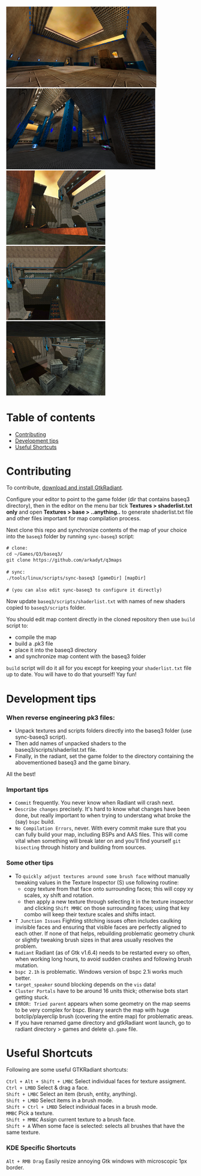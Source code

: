 <img src="https://github.com/arkadyt/q3maps/blob/master/q3strong2018/media/Screenshot_20181110_190222.png" width="400" /> <img src="https://github.com/arkadyt/q3maps/blob/master/q3strong2018/media/Screenshot_20181110_190449.png" width="397" />
<img src="https://github.com/arkadyt/q3maps/blob/master/rd3ctfq3/media/RD3CTFQ3_11.jpg" width="264" /> <img src="https://github.com/arkadyt/q3maps/blob/master/rd3ctfq3/media/RD3CTFQ3_07.jpg" width="264" /> <img src="https://github.com/arkadyt/q3maps/blob/master/rd3ctfq3/media/RD3CTFQ3_02.jpg" width="264" />

# Table of contents
* [Contributing](#contributing)
* [Development tips](#development-tips)
* [Useful Shortcuts](#useful-shortcuts)

# Contributing

To contribute, [download and install GtkRadiant](https://icculus.org/gtkradiant/downloads.html). 

Configure your editor to point to the game folder (dir that contains baseq3 directory), then in the editor on the menu bar tick **Textures > shaderlist.txt only** and open **Textures > base > ..anything..** to generate shaderlist.txt file and other files important for map compilation process.

Next clone this repo and synchronize contents of the map of your choice into the `baseq3` folder by running `sync-baseq3` script:
```
# clone:
cd ~/Games/Q3/baseq3/
git clone https://github.com/arkadyt/q3maps

# sync:
./tools/linux/scripts/sync-baseq3 [gameDir] [mapDir]

# (you can also edit sync-baseq3 to configure it directly)
```
Now update `baseq3/scripts/shaderlist.txt` with names of new shaders copied to `baseq3/scripts` folder.

You should edit map content directly in the cloned repository then use `build` script to:

* compile the map
* build a .pk3 file
* place it into the baseq3 directory
* and synchronize map content with the baseq3 folder

`build` script will do it all for you except for keeping your `shaderlist.txt` file up to date. You will have to do that yourself! Yay fun!

# Development tips

### When reverse engineering pk3 files:

* Unpack textures and scripts folders directly into the baseq3 folder (use sync-baseq3 script).
* Then add names of unpacked shaders to the baseq3/scripts/shaderlist.txt file.
* Finally, in the radiant, set the game folder to the directory containing the abovementioned baseq3 and the game binary.

All the best!

### Important tips

* `Commit` frequently. You never know when Radiant will crash next.
* `Describe changes` precisely. It's hard to know what changes have been done, but really important to when trying to understang what broke the (say) `bspc` build.
* `No Compilation Errors`, never. With every commit make sure that you can fully build your map, including BSPs and AAS files. This will come vital when something will break later on and you'll find yourself `git bisecting` through history and building from sources.

### Some other tips

* To `quickly adjust textures around some brush face` without manually tweaking values in the Texture Inspector (S) use following routine: 
  - copy texture from that face onto surrounding faces; this will copy xy scales, xy shift and rotation.
  - then apply a new texture through selecting it in the texture inspector and clicking `Shift MMBC` on those surrounding faces; using that key combo will keep their texture scales and shifts intact.
* `T Junction Issues` Fighting stitching issues often includes caulking invisible faces and ensuring that visible faces are perfectly aligned to each other. If none of that helps, rebuilding problematic geometry chunk or slightly tweaking brush sizes in that area usually resolves the problem.
* `Radiant` Radiant (as of Gtk v1.6.4) needs to be restarted every so often, when working long hours, to avoid sudden crashes and following brush mutation.
* `bspc 2.1h` is problematic. Windows version of bspc 2.1i works much better.
* `target_speaker` sound blocking depends on the `vis` data!
* `Cluster Portals` have to be around 16 units thick; otherwise bots start getting stuck.
* `ERROR: Tried parent` appears when some geometry on the map seems to be very complex for bspc. Binary search the map with huge botclip/playerclip brush (covering the entire map) for problematic areas.
* If you have renamed game directory and gtkRadiant wont launch, go to radiant directory > games and delete `q3.game` file.

# Useful Shortcuts

Following are some useful GTKRadiant shortcuts:

`Ctrl + Alt + Shift + LMBC` Select individual faces for texture assigment.<br>
`Ctrl + LMBD` Select & drag a face.<br>
`Shift + LMBC` Select an item (brush, entity, anything).<br>
`Shift + LMBD` Select items in a brush mode.<br>
`Shift + Ctrl + LMBD` Select individual faces in a brush mode.<br>
`MMBC` Pick a texture.<br>
`Shift + MMBC` Assign current texture to a brush face.<br>
`Shift + A` When some face is selected: selects all brushes that have the same texture.<br>


### KDE Specific Shortcuts

`Alt + RMB Drag` Easily resize annoying Gtk windows with microscopic 1px border.
